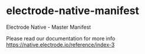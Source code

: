 # electrode-native-manifest
Electrode Native - Master Manifest

Please read our documentation for more info https://native.electrode.io/reference/index-3


